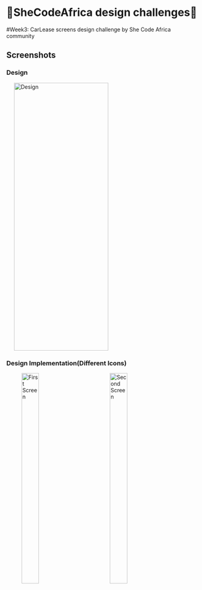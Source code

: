 # :muscle:SheCodeAfrica design challenges:muscle:
#Week3: CarLease screens design challenge by She Code Africa community 
## Screenshots
### Design 
<p>
  <img hspace="20" width="70%" height="700" src="https://user-images.githubusercontent.com/22634271/88852619-308e9780-d1f7-11ea-8e7a-b9ee90839ca5.png" alt="Design" title="Design"/>
</p>

### Design Implementation(Different Icons)
<p>
  <img hspace="40" width="30%" height="550" src="https://user-images.githubusercontent.com/22634271/88852711-52881a00-d1f7-11ea-8a64-8b910c169403.jpg" alt="First Screen" title="First Screen"/><img hspace="40" width="30%" height="550" src="https://user-images.githubusercontent.com/22634271/88852721-55830a80-d1f7-11ea-9311-45c9907fd1bc.jpg" alt="Second Screen" title="Second Screen"/>
</p>

